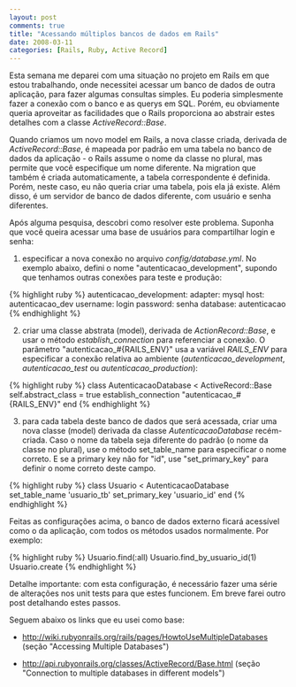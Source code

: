 ```yaml
---
layout: post
comments: true
title: "Acessando múltiplos bancos de dados em Rails"
date: 2008-03-11
categories: [Rails, Ruby, Active Record]
---
```

Esta semana me deparei com uma situação no projeto em Rails em que estou trabalhando, onde necessitei acessar um banco de dados de outra aplicação, para fazer algumas consultas simples. Eu poderia simplesmente fazer a conexão com o banco e as querys em SQL. Porém, eu obviamente queria aproveitar as facilidades que o Rails proporciona ao abstrair estes detalhes com a classe _ActiveRecord::Base_.

Quando criamos um novo model em Rails, a nova classe criada, derivada de _ActiveRecord::Base_, é mapeada por padrão em uma tabela no banco de dados da aplicação - o Rails assume o nome da classe no plural, mas permite que você especifique um nome diferente. Na migration que também é criada automaticamente, a tabela correspondente é definida. Porém, neste caso, eu não queria criar uma tabela, pois ela já existe. Além disso, é um servidor de banco de dados diferente, com usuário e senha diferentes.

Após alguma pesquisa, descobri como resolver este problema. Suponha que você queira acessar uma base de usuários para compartilhar login e senha:

1. especificar a nova conexão no arquivo _config/database.yml_. No exemplo abaixo, defini o nome "autenticacao_development", supondo que tenhamos outras conexões para teste e produção:

{% highlight ruby %}
autenticacao_development:
  adapter: mysql
  host: autenticacao_dev
  username: login
  password: senha
  database: autenticacao
{% endhighlight  %}

2. criar uma classe abstrata (model), derivada de _ActionRecord::Base_, e usar o método _establish_connection_ para referenciar a conexão. O parâmetro "autenticacao\_#{RAILS_ENV}" usa a variável _RAILS_ENV_ para especificar a conexão relativa ao ambiente (_autenticacao_development_, _autenticacao_test_ ou _autenticacao_production_):

{% highlight ruby %}
class AutenticacaoDatabase < ActiveRecord::Base
  self.abstract_class = true
  establish_connection "autenticacao_#{RAILS_ENV}"
end
{% endhighlight  %}

3. para cada tabela deste banco de dados que será acessada, criar uma nova classe (model) derivada da classe _AutenticacaoDatabase_ recém-criada. Caso o nome da tabela seja diferente do padrão (o nome da classe no plural), use o método set_table_name para especificar o nome correto. E se a primary key não for "id", use "set_primary_key" para definir o nome correto deste campo.

{% highlight ruby %}
class Usuario < AutenticacaoDatabase
  set_table_name 'usuario_tb'
  set_primary_key 'usuario_id'
end
{% endhighlight  %}

Feitas as configurações acima, o banco de dados externo ficará acessível como o da aplicação, com todos os métodos usados normalmente. Por exemplo:

{% highlight ruby %}
Usuario.find(:all)
Usuario.find_by_usuario_id(1)
Usuario.create
{% endhighlight  %}

Detalhe importante: com esta configuração, é necessário fazer uma série de alterações nos unit tests para que estes funcionem. Em breve farei outro post detalhando estes passos.

Seguem abaixo os links que eu usei como base:

- <http://wiki.rubyonrails.org/rails/pages/HowtoUseMultipleDatabases> (seção "Accessing Multiple Databases")

- <http://api.rubyonrails.org/classes/ActiveRecord/Base.html> (seção "Connection to multiple databases in different models")

